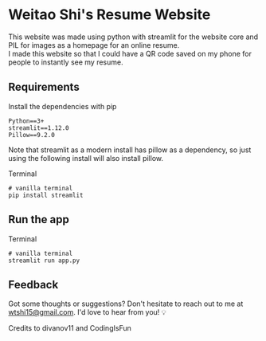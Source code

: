 <!-- remember to add info about heroku if i use it, also add the qr code as a pic -->

# Weitao Shi's Resume Website

This website was made using python with streamlit for the website core and PIL for images as a homepage for an online resume. <br>
I made this website so that I could have a QR code saved on my phone for people to instantly see my resume. <br>

## Requirements
Install the dependencies with pip
```
Python==3+
streamlit==1.12.0
Pillow==9.2.0
```

Note that streamlit as a modern install has pillow as a dependency, so just using the following install will also install pillow.

Terminal
```
# vanilla terminal
pip install streamlit 
```

## Run the app
Terminal
```
# vanilla terminal
streamlit run app.py
```


## Feedback
Got some thoughts or suggestions? Don't hesitate to reach out to me at wtshi15@gmail.com. I'd love to hear from you! 💡

Credits to divanov11 and CodingIsFun


